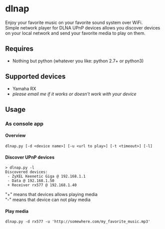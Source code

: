 # dlnap
Enjoy your favorite music on your favorite sound system over WiFi.  
Simple network player for DLNA UPnP devices allows you discover devices on your local network and send your favorite media to play on them.

## Requires
 * Nothing but python (whatever you like: python 2.7+ or python3)
 
## Supported devices
 * Yamaha RX
 * _please email me if it works or doesn't work with your device_
 
## Usage
### As console app
#### Overview
```
dlnap.py [-d <device name>] [-u <url to play>] [-t <timeout>] [-l]
```
#### Discover UPnP devices
```
> dlnap.py -l
Discovered devices:
 - ZyXEL Keenetic Giga @ 192.168.1.1
 - Data @ 192.168.1.50
 + Receiver rx577 @ 192.168.1.40
```
"+" means that devices allows playing media  
"-" means that device can not play media

#### Play media
```
dlnap.py -d rx577 -u 'http://somewhere.com/my_favorite_music.mp3'
```
